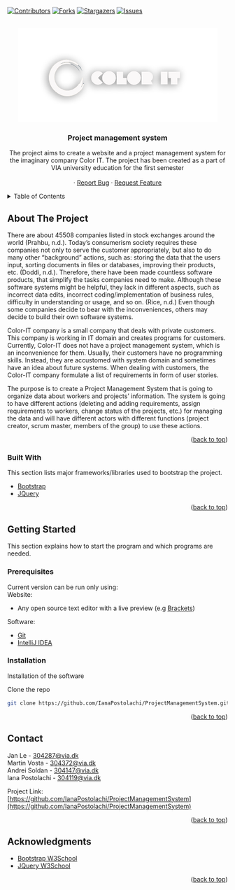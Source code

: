 <div id="top"></div>

[![Contributors][contributors-shield]][contributors-url]
[![Forks][forks-shield]][forks-url]
[![Stargazers][stars-shield]][stars-url]
[![Issues][issues-shield]][issues-url]




<br />
<div align="center">
   <a href="https://github.com/IanaPostolachi/ProjectManagementSystem">
    <img src="Website/images/logo.png" alt="Logo">
  </a>
  <h3 align="center">Project management system</h3>

  <p align="center">
    The project aims to create a website and a project management system for the imaginary company Color IT. The project has been created as a part of VIA university education for the first semester
    <br />
    <br />
    ·
    <a href="https://github.com/IanaPostolachi/ProjectManagementSystem/issues">Report Bug</a>
    ·
    <a href="https://github.com/IanaPostolachi/ProjectManagementSystem/issues">Request Feature</a>
  </p>
</div>



<!-- TABLE OF CONTENTS -->
<details>
  <summary>Table of Contents</summary>
  <ol>
    <li>
      <a href="#about-the-project">About The Project</a>
      <ul>
        <li><a href="#built-with">Built With</a></li>
      </ul>
    </li>
    <li>
      <a href="#getting-started">Getting Started</a>
      <ul>
        <li><a href="#prerequisites">Prerequisites</a></li>
        <li><a href="#installation">Installation</a></li>
      </ul>
    </li>
    <li><a href="#contact">Contact</a></li>
    <li><a href="#acknowledgments">Acknowledgments</a></li>
  </ol>
</details>



## About The Project


There are about 45508 companies listed in stock exchanges around the world
(Prahbu, n.d.). Today’s consumerism society requires these companies not only to
serve the customer appropriately, but also to do many other “background” actions,
such as: storing the data that the users input, sorting documents in files or databases,
improving their products, etc. (Doddi, n.d.). Therefore, there have been made countless
software products, that simplify the tasks companies need to make. Although these
software systems might be helpful, they lack in different aspects, such as incorrect data
edits, incorrect coding/implementation of business rules, difficulty in understanding or
usage, and so on. (Rice, n.d.) Even though some companies decide to bear with the
inconveniences, others may decide to build their own software systems.

Color-IT company is a small company that deals with private customers. This
company is working in IT domain and creates programs for customers. Currently,
Color-IT does not have a project management system, which is an inconvenience for
them. Usually, their customers have no programming skills. Instead, they are
accustomed with system domain and sometimes have an idea about future systems.
When dealing with customers, the Color-IT company formulate a list of requirements in
form of user stories.

The purpose is to create a Project Management System that is going to
organize data about workers and projects’ information. The system is going to have
different actions (deleting and adding requirements, assign requirements to workers,
change status of the projects, etc.) for managing the data and will have different actors
with different functions (project creator, scrum master, members of the group) to use
these actions.

<p align="right">(<a href="#top">back to top</a>)</p>



### Built With

This section lists major frameworks/libraries used to bootstrap the project.

* [Bootstrap](https://getbootstrap.com)
* [JQuery](https://jquery.com)

<p align="right">(<a href="#top">back to top</a>)</p>


## Getting Started

This section explains how to start the program and which programs are needed.

### Prerequisites

Current version can be run only using:
<br/>
  Website:
<br/>
 * Any open source text editor with a live preview (e.g [Brackets](https://brackets.io/))
 
  Software:
  * [Git](https://git-scm.com/)
  * [IntelliJ IDEA](https://www.jetbrains.com/idea/)

### Installation

Installation of the software

 Clone the repo
   ```sh
   git clone https://github.com/IanaPostolachi/ProjectManagementSystem.git
   ```

<p align="right">(<a href="#top">back to top</a>)</p>



<!-- CONTACT -->
## Contact

Jan Le - 304287@via.dk
<br/>
Martin Vosta - 304372@via.dk
<br/>
Andrei Soldan - 304147@via.dk
<br/>
Iana Postolachi - 304119@via.dk

Project Link: [https://github.com/IanaPostolachi/ProjectManagementSystem](https://github.com/IanaPostolachi/ProjectManagementSystem)

<p align="right">(<a href="#top">back to top</a>)</p>



<!-- ACKNOWLEDGMENTS -->
## Acknowledgments

* [Bootstrap W3School](https://www.w3schools.com/bootstrap5/index.php)
* [JQuery W3School](https://www.w3schools.com/jquERy/default.asp)

<p align="right">(<a href="#top">back to top</a>)</p>




[contributors-shield]: https://img.shields.io/github/contributors/IanaPostolachi/ProjectManagementSystem.svg?style=for-the-badge
[contributors-url]: https://github.com/IanaPostolachi/ProjectManagementSystem/graphs/contributors
[forks-shield]: https://img.shields.io/github/forks/IanaPostolachi/ProjectManagementSystem.svg?style=for-the-badge
[forks-url]: https://github.com/IanaPostolachi/ProjectManagementSystem/network/members
[stars-shield]: https://img.shields.io/github/stars/IanaPostolachi/ProjectManagementSystem.svg?style=for-the-badge
[stars-url]: https://github.com/IanaPostolachi/ProjectManagementSystem/stargazers
[issues-shield]: https://img.shields.io/github/issues/IanaPostolachi/ProjectManagementSystem.svg?style=for-the-badge
[issues-url]: https://github.com/IanaPostolachi/ProjectManagementSystem/issues
